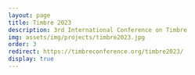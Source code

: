 ```yaml
---
layout: page
title: Timbre 2023
description: 3rd International Conference on Timbre
img: assets/img/projects/timbre2023.jpg
order: 3
redirect: https://timbreconference.org/timbre2023/
display: true
---
```


